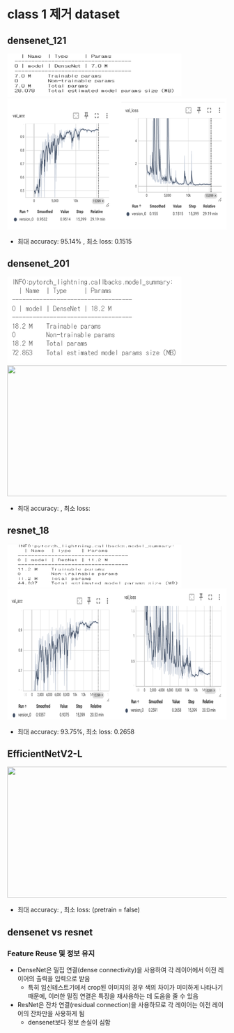 # class 1 제거 dataset
## densenet_121
<img src="https://github.com/ces0o/image_/blob/6189f36425833bb18c879e9211332c223a7d7388/d1.png" width="400" height="100">  

<img src="https://github.com/ces0o/image_/blob/ca28bc3ba3166797106bfe8adb328db9bb79754c/densenet121(false).png" width="900" height="300">  

* 최대 accuracy: 95.14% , 최소 loss: 0.1515

## densenet_201
<img src="https://github.com/ces0o/image_/blob/1ec454cdf4913eda6000364267ff79ec88e57804/qq.png" width="400" height="200">  

<img src="" width="900" height="300">  

* 최대 accuracy: , 최소 loss:

## resnet_18
<img src="https://github.com/ces0o/image_/blob/add7f64cf01b33bafbba4ed825cc1ffd35dd26f4/resnnnnn.png" width="400" height="100">  

<img src="https://github.com/ces0o/image_/blob/20d453769766848fdbb46572da3e0d03bf67106c/res.png" width="900" height="300">  

* 최대 accuracy: 93.75%, 최소 loss: 0.2658

## EfficientNetV2-L
<img src="" width="900" height="300">  

* 최대 accuracy: , 최소 loss: (pretrain = false)

## densenet vs resnet
### Feature Reuse 및 정보 유지  
* DenseNet은 밀집 연결(dense connectivity)을 사용하여 각 레이어에서 이전 레이어의 출력을 입력으로 받음
  * 특히 임신테스트기에서 crop된 이미지의 경우 색의 차이가 미미하게 나타나기 때문에, 이러한 밀집 연결은 특징을 재사용하는 데 도움을 줄 수 있음
* ResNet은 잔차 연결(residual connection)을 사용하므로 각 레이어는 이전 레이어의 잔차만을 사용하게 됨
   * densenet보다 정보 손실이 심함

